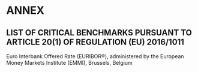 # ANNEX

## LIST OF CRITICAL BENCHMARKS PURSUANT TO ARTICLE 20(1) OF REGULATION (EU) 2016/1011

Euro Interbank Offered Rate (EURIBOR®), administered by the European Money Markets Institute (EMMI), Brussels, Belgium

